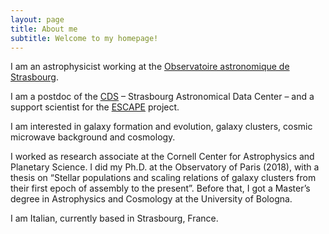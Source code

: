 ```yaml
---
layout: page
title: About me
subtitle: Welcome to my homepage!
---
```


I am an astrophysicist working at the [Observatoire astronomique de Strasbourg](https://astro.unistra.fr/en/).

I am a postdoc of the  [CDS](https://astro.unistra.fr/en/research/team-cds/) – Strasbourg Astronomical Data Center – and a support scientist for the [ESCAPE](https://projectescape.eu/) project.

I am interested in galaxy formation and evolution, galaxy clusters, cosmic microwave background and cosmology.

I worked as research associate at the Cornell Center for Astrophysics and Planetary Science. I did my Ph.D. at the Observatory of Paris (2018), with a thesis on “Stellar populations and scaling relations of galaxy clusters from their first epoch of assembly to the present”. Before that, I got a Master’s degree in Astrophysics and Cosmology at the University of Bologna.

I am Italian, currently based in Strasbourg, France.

